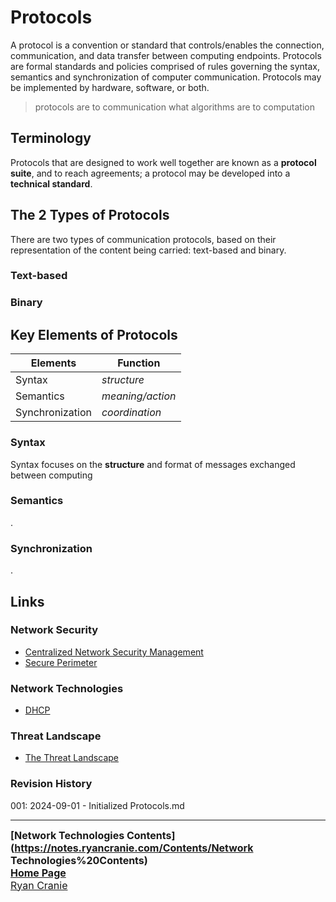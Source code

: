 # Protocols
A protocol is a convention or standard that controls/enables the connection, communication, and data transfer between computing endpoints. Protocols are formal standards and policies comprised of rules governing the syntax, semantics and synchronization of computer communication. Protocols may be implemented by hardware, software, or both.

> protocols are to communication what algorithms are to computation
## Terminology
Protocols that are designed to work well together are known as a **protocol suite**, and to reach agreements; a protocol may be developed into a **technical standard**. 


## The 2 Types of Protocols
There are two types of communication protocols, based on their representation of the content being carried: text-based and binary.

### Text-based

### Binary

## Key Elements of Protocols
| Elements        | Function         |
| --------------- | ---------------- |
| Syntax          | *structure*      |
| Semantics       | *meaning/action* |
| Synchronization | *coordination*   |
### Syntax
Syntax focuses on the **structure** and format of messages exchanged between computing  
### Semantics
.
### Synchronization
.
## Links
### Network Security
- [Centralized Network Security Management](https://notes.ryancranie.com/Notes/Network%20Security/Centralized%20Network%20Security%20Management)
- [Secure Perimeter](https://notes.ryancranie.com/Notes/Network%20Security/Secure%20Perimeter)
### Network Technologies
- [DHCP](https://notes.ryancranie.com/Notes/Network%20Technologies/DHCP)
### Threat Landscape
- [The Threat Landscape](https://notes.ryancranie.com/Notes/Threat%20Landscape/The%20Threat%20Landscape)
### Revision History
001: 2024-09-01 - Initialized Protocols.md

---
<font size=3><b>[Network Technologies Contents](https://notes.ryancranie.com/Contents/Network Technologies%20Contents)<br>
[Home Page](https://notes.ryancranie.com)<br></b>
[Ryan Cranie](https://www.ryancranie.com)</font>